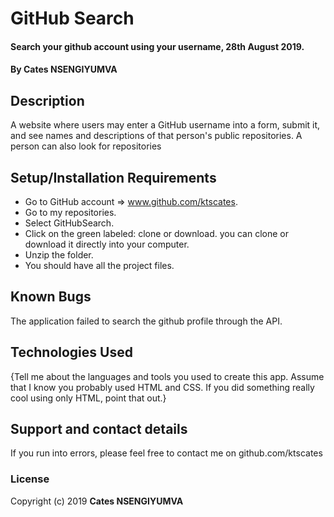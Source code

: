# GitHub Search
#### Search your github account using your username, 28th August 2019.
#### By **Cates NSENGIYUMVA**
## Description
A website where users may enter a GitHub username into a form, submit it, and see names and descriptions of that person's public repositories. A person can also look for repositories
## Setup/Installation Requirements
* Go to GitHub account => www.github.com/ktscates.
* Go to my repositories.
* Select GitHubSearch.
* Click on the green labeled: clone or download. you can clone or download it directly into your computer.
* Unzip the folder.
* You should have all the project files.
## Known Bugs
The application failed to search the github profile through the API.
## Technologies Used
{Tell me about the languages and tools you used to create this app. Assume that I know you probably used HTML and CSS. If you did something really cool using only HTML, point that out.}
## Support and contact details
If you run into errors, please feel free to contact me on github.com/ktscates
### License
Copyright (c) 2019 **Cates NSENGIYUMVA**